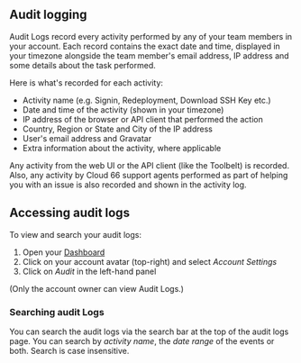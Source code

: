 

## Audit logging

Audit Logs record every activity performed by any of your team members in your account. Each record contains the exact date and time, displayed in your timezone alongside the team member's email address, IP address and some details about the task performed. 

Here is what's recorded for each activity:

- Activity name (e.g. Signin, Redeployment, Download SSH Key etc.)
- Date and time of the activity (shown in your timezone)
- IP address of the browser or API client that performed the action
- Country, Region or State and City of the IP address
- User's email address and Gravatar
- Extra information about the activity, where applicable

Any activity from the web UI or the API client (like the Toolbelt) is recorded. Also, any activity by Cloud 66 support agents performed as part of helping you with an issue is also recorded and shown in the activity log.

## Accessing audit logs

To view and search your audit logs: 

1. Open your [Dashboard](https://app.cloud66.com/dashboard)
2. Click on your account avatar (top-right) and select *Account Settings*
3. Click on *Audit* in the left-hand panel

(Only the account owner can view Audit Logs.)


### Searching audit Logs

You can search the audit logs via the search bar at the top of the audit logs page. You can search by *activity name*, the *date range* of the events or both. Search is case insensitive.


